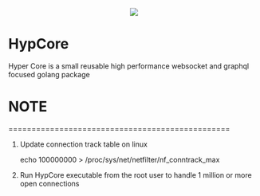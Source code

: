 <p align="center"><img src="https://travis-ci.com/mkawserm/hypcore.svg?branch=master"></img></p>

# HypCore 


Hyper Core is a small reusable high performance websocket and graphql focused golang package





# NOTE
================================================
1. Update connection track table on linux 
    
    echo 100000000 >  /proc/sys/net/netfilter/nf_conntrack_max

2. Run HypCore executable from the root user
    to handle 1 million or more open connections